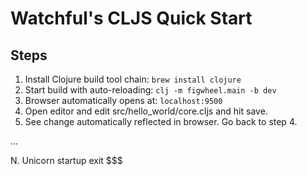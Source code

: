 # Watchful's CLJS Quick Start

## Steps

1. Install Clojure build tool chain: `brew install clojure`
2. Start build with auto-reloading: `clj -m figwheel.main -b dev`
3. Browser automatically opens at: `localhost:9500`
4. Open editor and edit src/hello_world/core.cljs and hit save.
5. See change automatically reflected in browser. Go back to step 4.

...

N. Unicorn startup exit $$$
